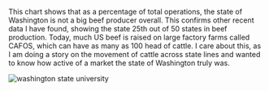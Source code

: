 This chart shows that as a percentage of total operations, the state of Washington is not a big beef producer overall. This confirms other recent data I have found, showing the state 25th out of 50 states in beef production. Today, much US beef is raised on large factory farms called CAFOS, which can have as many as 100 head of cattle. I care about this, as I am doing a story on the movement of cattle across state lines and wanted to know how active of a market the state of Washington truly was. 

![washington state university](Washington_State_University_USDA__chartbuilder.png?raw=true "washington state university")

